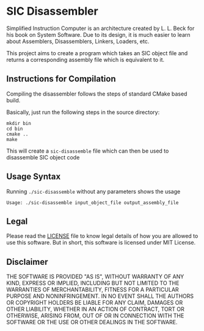 SIC Disassembler
================

Simplified Instruction Computer is an architecture created by L. L. Beck for his book on System Software. Due to its design, it is much easier to learn about Assemblers, Disassemblers, Linkers, Loaders, etc.

This project aims to create a program which takes an SIC object file and returns a corresponding assembly file which is equivalent to it.

Instructions for Compilation
----------------------------

Compiling the disassembler follows the steps of standard CMake based build.

Basically, just run the following steps in the source directory:

```
mkdir bin
cd bin
cmake ..
make
```

This will create a `sic-disassemble` file which can then be used to disassemble SIC object code

Usage Syntax
------------

Running `./sic-disassemble` without any parameters shows the usage

`Usage: ./sic-disassemble input_object_file output_assembly_file`

Legal
-----

Please read the [LICENSE](LICENSE) file to know legal details of how you are allowed to use this software. But in short, this software is licensed under MIT License.

Disclaimer
----------

THE SOFTWARE IS PROVIDED "AS IS", WITHOUT WARRANTY OF ANY KIND, EXPRESS OR
IMPLIED, INCLUDING BUT NOT LIMITED TO THE WARRANTIES OF MERCHANTABILITY,
FITNESS FOR A PARTICULAR PURPOSE AND NONINFRINGEMENT. IN NO EVENT SHALL THE
AUTHORS OR COPYRIGHT HOLDERS BE LIABLE FOR ANY CLAIM, DAMAGES OR OTHER
LIABILITY, WHETHER IN AN ACTION OF CONTRACT, TORT OR OTHERWISE, ARISING FROM,
OUT OF OR IN CONNECTION WITH THE SOFTWARE OR THE USE OR OTHER DEALINGS IN THE
SOFTWARE.